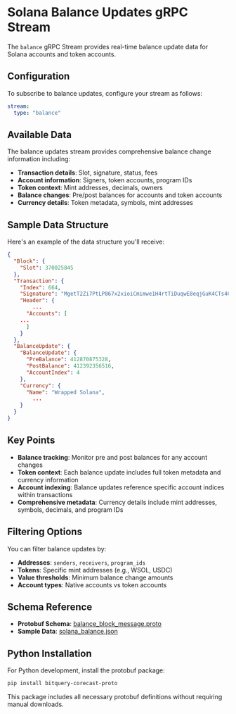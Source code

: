 # Solana Balance Updates gRPC Stream

The `balance` gRPC Stream provides real-time balance update data for Solana accounts and token accounts.

## Configuration

To subscribe to balance updates, configure your stream as follows:

```yaml
stream:
  type: "balance"
```

## Available Data

The balance updates stream provides comprehensive balance change information including:

- **Transaction details**: Slot, signature, status, fees
- **Account information**: Signers, token accounts, program IDs
- **Token context**: Mint addresses, decimals, owners
- **Balance changes**: Pre/post balances for accounts and token accounts
- **Currency details**: Token metadata, symbols, mint addresses

## Sample Data Structure

Here's an example of the data structure you'll receive:

```json
{
  "Block": {
    "Slot": 370025845
  },
  "Transaction": {
    "Index": 664,
    "Signature": "MgetT2Zi7PtLP867x2xioiCmimwe1H4rtTiDuqwE8eqjGuK4CTs4CBiKCKyfJHh8mXmQcK4hY9aMVsngg9v1mw5",
    "Header": {
        ...
      "Accounts": [
    ...
      ]
    }
  },
  "BalanceUpdate": {
    "BalanceUpdate": {
      "PreBalance": 412870875328,
      "PostBalance": 412392356516,
      "AccountIndex": 4
    },
    "Currency": {
      "Name": "Wrapped Solana",
        ...
    }
  }
}
```

## Key Points

- **Balance tracking**: Monitor pre and post balances for any account changes
- **Token context**: Each balance update includes full token metadata and currency information
- **Account indexing**: Balance updates reference specific account indices within transactions
- **Comprehensive metadata**: Currency details include mint addresses, symbols, decimals, and program IDs

## Filtering Options

You can filter balance updates by:

- **Addresses**: `senders`, `receivers`, `program_ids`
- **Tokens**: Specific mint addresses (e.g., WSOL, USDC)
- **Value thresholds**: Minimum balance change amounts
- **Account types**: Native accounts vs token accounts

## Schema Reference

- **Protobuf Schema**: [balance_block_message.proto](https://github.com/bitquery/streaming_protobuf/blob/main/solana/block_message.proto)
- **Sample Data**: [solana_balance.json](https://github.com/bitquery/grpc-code-samples/blob/main/data-sample/solana_balance.json)

## Python Installation

For Python development, install the protobuf package:

```bash
pip install bitquery-corecast-proto
```

This package includes all necessary protobuf definitions without requiring manual downloads.
